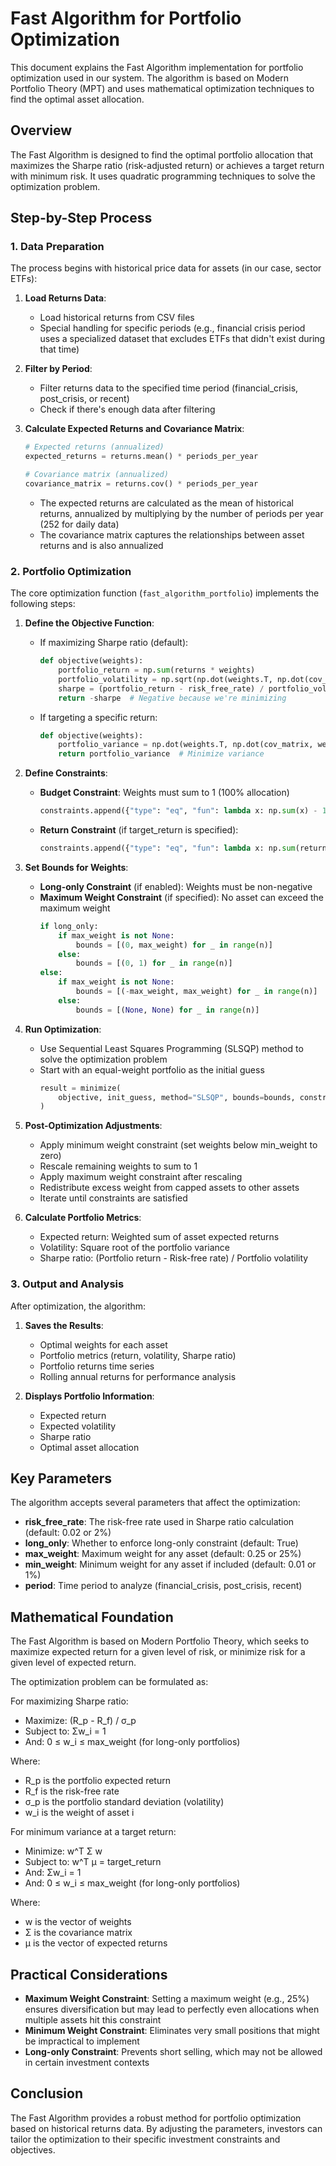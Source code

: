 # Fast Algorithm for Portfolio Optimization

This document explains the Fast Algorithm implementation for portfolio optimization used in our system. The algorithm is based on Modern Portfolio Theory (MPT) and uses mathematical optimization techniques to find the optimal asset allocation.

## Overview

The Fast Algorithm is designed to find the optimal portfolio allocation that maximizes the Sharpe ratio (risk-adjusted return) or achieves a target return with minimum risk. It uses quadratic programming techniques to solve the optimization problem.

## Step-by-Step Process

### 1. Data Preparation

The process begins with historical price data for assets (in our case, sector ETFs):

1. **Load Returns Data**: 
   - Load historical returns from CSV files
   - Special handling for specific periods (e.g., financial crisis period uses a specialized dataset that excludes ETFs that didn't exist during that time)

2. **Filter by Period**:
   - Filter returns data to the specified time period (financial_crisis, post_crisis, or recent)
   - Check if there's enough data after filtering

3. **Calculate Expected Returns and Covariance Matrix**:
   ```python
   # Expected returns (annualized)
   expected_returns = returns.mean() * periods_per_year
   
   # Covariance matrix (annualized)
   covariance_matrix = returns.cov() * periods_per_year
   ```
   - The expected returns are calculated as the mean of historical returns, annualized by multiplying by the number of periods per year (252 for daily data)
   - The covariance matrix captures the relationships between asset returns and is also annualized

### 2. Portfolio Optimization

The core optimization function (`fast_algorithm_portfolio`) implements the following steps:

1. **Define the Objective Function**:
   - If maximizing Sharpe ratio (default):
     ```python
     def objective(weights):
         portfolio_return = np.sum(returns * weights)
         portfolio_volatility = np.sqrt(np.dot(weights.T, np.dot(cov_matrix, weights)))
         sharpe = (portfolio_return - risk_free_rate) / portfolio_volatility
         return -sharpe  # Negative because we're minimizing
     ```
   - If targeting a specific return:
     ```python
     def objective(weights):
         portfolio_variance = np.dot(weights.T, np.dot(cov_matrix, weights))
         return portfolio_variance  # Minimize variance
     ```

2. **Define Constraints**:
   - **Budget Constraint**: Weights must sum to 1 (100% allocation)
     ```python
     constraints.append({"type": "eq", "fun": lambda x: np.sum(x) - 1})
     ```
   - **Return Constraint** (if target_return is specified):
     ```python
     constraints.append({"type": "eq", "fun": lambda x: np.sum(returns * x) - target_return})
     ```

3. **Set Bounds for Weights**:
   - **Long-only Constraint** (if enabled): Weights must be non-negative
   - **Maximum Weight Constraint** (if specified): No asset can exceed the maximum weight
     ```python
     if long_only:
         if max_weight is not None:
             bounds = [(0, max_weight) for _ in range(n)]
         else:
             bounds = [(0, 1) for _ in range(n)]
     else:
         if max_weight is not None:
             bounds = [(-max_weight, max_weight) for _ in range(n)]
         else:
             bounds = [(None, None) for _ in range(n)]
     ```

4. **Run Optimization**:
   - Use Sequential Least Squares Programming (SLSQP) method to solve the optimization problem
   - Start with an equal-weight portfolio as the initial guess
     ```python
     result = minimize(
         objective, init_guess, method="SLSQP", bounds=bounds, constraints=constraints
     )
     ```

5. **Post-Optimization Adjustments**:
   - Apply minimum weight constraint (set weights below min_weight to zero)
   - Rescale remaining weights to sum to 1
   - Apply maximum weight constraint after rescaling
   - Redistribute excess weight from capped assets to other assets
   - Iterate until constraints are satisfied

6. **Calculate Portfolio Metrics**:
   - Expected return: Weighted sum of asset expected returns
   - Volatility: Square root of the portfolio variance
   - Sharpe ratio: (Portfolio return - Risk-free rate) / Portfolio volatility

### 3. Output and Analysis

After optimization, the algorithm:

1. **Saves the Results**:
   - Optimal weights for each asset
   - Portfolio metrics (return, volatility, Sharpe ratio)
   - Portfolio returns time series
   - Rolling annual returns for performance analysis

2. **Displays Portfolio Information**:
   - Expected return
   - Expected volatility
   - Sharpe ratio
   - Optimal asset allocation

## Key Parameters

The algorithm accepts several parameters that affect the optimization:

- **risk_free_rate**: The risk-free rate used in Sharpe ratio calculation (default: 0.02 or 2%)
- **long_only**: Whether to enforce long-only constraint (default: True)
- **max_weight**: Maximum weight for any asset (default: 0.25 or 25%)
- **min_weight**: Minimum weight for any asset if included (default: 0.01 or 1%)
- **period**: Time period to analyze (financial_crisis, post_crisis, recent)

## Mathematical Foundation

The Fast Algorithm is based on Modern Portfolio Theory, which seeks to maximize expected return for a given level of risk, or minimize risk for a given level of expected return.

The optimization problem can be formulated as:

For maximizing Sharpe ratio:
- Maximize: (R_p - R_f) / σ_p
- Subject to: Σw_i = 1
- And: 0 ≤ w_i ≤ max_weight (for long-only portfolios)

Where:
- R_p is the portfolio expected return
- R_f is the risk-free rate
- σ_p is the portfolio standard deviation (volatility)
- w_i is the weight of asset i

For minimum variance at a target return:
- Minimize: w^T Σ w
- Subject to: w^T μ = target_return
- And: Σw_i = 1
- And: 0 ≤ w_i ≤ max_weight (for long-only portfolios)

Where:
- w is the vector of weights
- Σ is the covariance matrix
- μ is the vector of expected returns

## Practical Considerations

- **Maximum Weight Constraint**: Setting a maximum weight (e.g., 25%) ensures diversification but may lead to perfectly even allocations when multiple assets hit this constraint
- **Minimum Weight Constraint**: Eliminates very small positions that might be impractical to implement
- **Long-only Constraint**: Prevents short selling, which may not be allowed in certain investment contexts

## Conclusion

The Fast Algorithm provides a robust method for portfolio optimization based on historical returns data. By adjusting the parameters, investors can tailor the optimization to their specific investment constraints and objectives.
